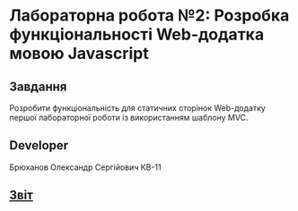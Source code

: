 # Лабораторна робота №2: Розробка функціональності Web-додатка мовою Javascript
## Завдання
Розробити функціональність для статичних сторінок Web-додатку першої лабораторної роботи із використанням шаблону MVC.
## Developer
Брюханов Олександр Сергійович КВ-11
## [Звіт](https://docs.google.com/document/d/1Wey_V7D022V2I-mqdDPWi6de-36b8fDIfiBi-6JnqAw/edit)
